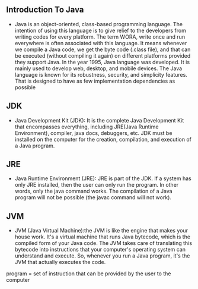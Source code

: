 ## Introduction To Java
- Java is an object-oriented, class-based programming language. The intention of using this language is to give relief to the developers from writing codes for every platform. The term WORA, write once and run everywhere is often associated with this language. It means whenever we compile a Java code, we get the byte code (.class file), and that can be executed (without compiling it again) on different platforms provided they support Java. In the year 1995, Java language was developed. It is mainly used to develop web, desktop, and mobile devices. The Java language is known for its robustness, security, and simplicity features. That is designed to have as few implementation dependencies as possible
## JDK
- Java Development Kit (JDK): It is the complete Java Development Kit that encompasses everything, including JRE(Java Runtime Environment), compiler, java docs, debuggers, etc. JDK must be installed on the computer for the creation, compilation, and execution of a Java program.
## JRE
- Java Runtime Environment (JRE): JRE is part of the JDK. If a system has only JRE installed, then the user can only run the program. In other words, only the java command works. The compilation of a Java program will not be possible (the javac command will not work).
## JVM
- JVM (Java Virtual Machine):the JVM is like the engine that makes your house work. It's a virtual machine that runs Java bytecode, which is the compiled form of your Java code. The JVM takes care of translating this bytecode into instructions that your computer's operating system can understand and execute. So, whenever you run a Java program, it's the JVM that actually executes the code.



program = set of instruction that can be provided by the user to the computer
